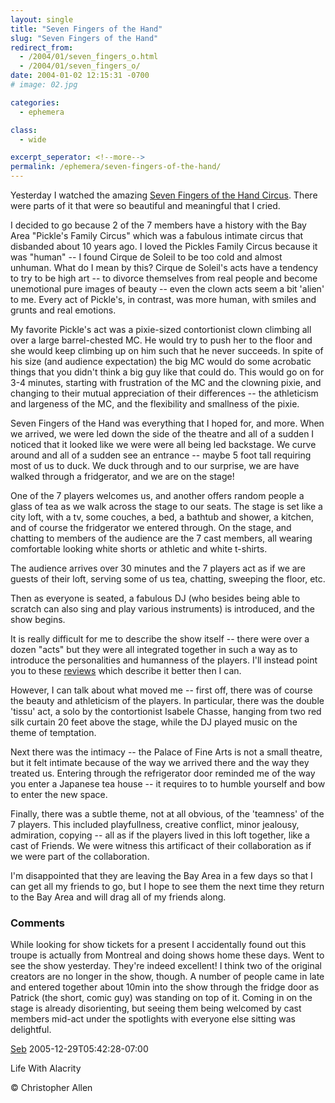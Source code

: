 ```yaml
---
layout: single
title: "Seven Fingers of the Hand"
slug: "Seven Fingers of the Hand"
redirect_from:
  - /2004/01/seven_fingers_o.html
  - /2004/01/seven_fingers_o/
date: 2004-01-02 12:15:31 -0700
# image: 02.jpg

categories:
  - ephemera

class:
  - wide

excerpt_seperator: <!--more-->
permalink: /ephemera/seven-fingers-of-the-hand/
---
```


Yesterday I watched the amazing [Seven Fingers of the Hand Circus](http://www.les7doigtsdelamain.com/menu.html). There were parts of it that were so beautiful and meaningful that I cried.

I decided to go because 2 of the 7 members have a history with the Bay Area "Pickle's Family Circus" which was a fabulous intimate circus that disbanded about 10 years ago. I loved the Pickles Family Circus because it was "human" -- I found Cirque de Soleil to be too cold and almost unhuman. What do I mean by this? Cirque de Soleil's acts have a tendency to try to be high art -- to divorce themselves from real people and become unemotional pure images of beauty -- even the clown acts seem a bit 'alien' to me. Every act of Pickle's, in contrast, was more human, with smiles and grunts and real emotions.

My favorite Pickle's act was a pixie-sized contortionist clown climbing all over a large barrel-chested MC. He would try to push her to the floor and she would keep climbing up on him such that he never succeeds. In spite of his size (and audience expectation) the big MC would do some acrobatic things that you didn't think a big guy like that could do. This would go on for 3-4 minutes, starting with frustration of the MC and the clowning pixie, and changing to their mutual appreciation of their differences -- the athleticism and largeness of the MC, and the flexibility and smallness of the pixie.

Seven Fingers of the Hand was everything that I hoped for, and more. When we arrived, we were led down the side of the theatre and all of a sudden I noticed that it looked like we were were all being led backstage. We curve around and all of a sudden see an entrance -- maybe 5 foot tall requiring most of us to duck. We duck through and to our surprise, we are have walked through a fridgerator, and we are on the stage!

One of the 7 players welcomes us, and another offers random people a glass of tea as we walk across the stage to our seats. The stage is set like a city loft, with a tv, some couches, a bed, a bathtub and shower, a kitchen, and of course the fridgerator we entered through. On the stage, and chatting to members of the audience are the 7 cast members, all wearing comfortable looking white shorts or athletic and white t-shirts.

The audience arrives over 30 minutes and the 7 players act as if we are guests of their loft, serving some of us tea, chatting, sweeping the floor, etc.

Then as everyone is seated, a fabulous DJ (who besides being able to scratch can also sing and play various instruments) is introduced, and the show begins.

It is really difficult for me to describe the show itself -- there were over a dozen "acts" but they were all integrated together in such a way as to introduce the personalities and humanness of the players. I'll instead point you to these [reviews](https://web.archive.org/web/20040202234736/http://www.circuscenter.org/7Fingers/Reviews.htm) which describe it better then I can.

However, I can talk about what moved me -- first off, there was of course the beauty and athleticism of the players. In particular, there was the double 'tissu' act, a solo by the contortionist Isabele Chasse, hanging from two red silk curtain 20 feet above the stage, while the DJ played music on the theme of temptation.

Next there was the intimacy -- the Palace of Fine Arts is not a small theatre, but it felt intimate because of the way we arrived there and the way they treated us. Entering through the refrigerator door reminded me of the way you enter a Japanese tea house -- it requires to to humble yourself and bow to enter the new space.

Finally, there was a subtle theme, not at all obvious, of the 'teamness' of the 7 players. This included playfullness, creative conflict, minor jealousy, admiration, copying -- all as if the players lived in this loft together, like a cast of Friends. We were witness this artificact of their collaboration as if we were part of the collaboration.

I'm disappointed that they are leaving the Bay Area in a few days so that I can get all my friends to go, but I hope to see them the next time they return to the Bay Area and will drag all of my friends along.

### Comments

While looking for show tickets for a present I accidentally found out this troupe is actually from Montreal and doing shows home these days. Went to see the show yesterday. They're indeed excellent! I think two of the original creators are no longer in the show, though. A number of people came in late and entered together about 10min into the show through the fridge door as Patrick (the short, comic guy) was standing on top of it. Coming in on the stage is already disorienting, but seeing them being welcomed by cast members mid-act under the spotlights with everyone else sitting was delightful.

[Seb](http://seb.notlong.com) 2005-12-29T05:42:28-07:00

Life With Alacrity

© Christopher Allen